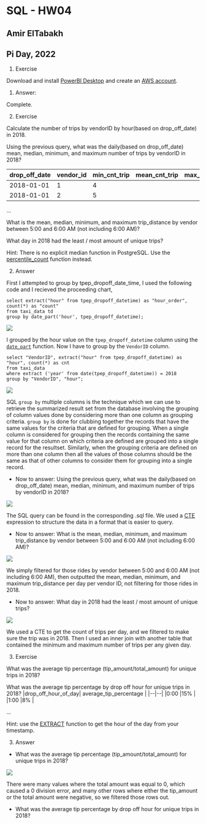 # SQL - HW04
## Amir ElTabakh
## Pi Day, 2022

1. Exercise

Download and install [PowerBI Desktop](https://www.microsoft.com/en-us/download/details.aspx?id=58494) and  create an [AWS account](https://portal.aws.amazon.com/billing/signup#/start). 

1. Answer:

Complete.

2. Exercise

Calculate the number of trips by vendorID by hour(based on drop_off_date) in 2018.

Using the previous query, what was the daily(based on drop_off_date) mean, median, minimum, and maximum number of trips by vendorID in 2018?  

|drop_off_date|vendor_id| min_cnt_trip| mean_cnt_trip| max_cnt_trip|
|--|--|--|--|--|
|2018-01-01  |1  |4  |
|2018-01-01  |2  |5  |
...

What is the mean, median, minimum, and maximum trip_distance by vendor between 5:00 and 6:00 AM (not including 6:00 AM)?

What day in 2018 had the least / most amount of unique trips?


Hint: There is no explicit median function in PostgreSQL. Use the [percentile_count](https://www.postgresql.org/docs/9.4/functions-aggregate.html) function instead.

2. Answer

First I attempted to group by tpep_dropoff_date_time, I used the following code and I recieved the proceeding chart,

```
select extract("hour" from tpep_dropoff_datetime) as "hour_order", count(*) as "count"
from taxi_data td 
group by date_part('hour', tpep_dropoff_datetime);
```

![](https://github.com/sfnxboy/SQL_Math-290/blob/main/homeworks/HW05/images/sql_hw05_01.png)

I grouped by the hour value on the `tpep_dropoff_datetime` column using the [`date_part`](https://www.educba.com/postgresql-date_part/) function. Now I have to group by the `VendorID` column.

```
select "VendorID", extract("hour" from tpep_dropoff_datetime) as "hour", count(*) as cnt
from taxi_data 
where extract ('year' from date(tpep_dropoff_datetime)) = 2018
group by "VendorID", "hour";
```

![](https://github.com/sfnxboy/SQL_Math-290/blob/main/homeworks/HW05/images/sql_hw05_02.png)

SQL `group by` multiple columns is the technique which we can use to retrieve the summarized result set from the database involving the grouping of column values done by considering more than one column as grouping criteria. `group by` is done for clubbing together the records that have the same values for the criteria that are defined for grouping. When a single column is considered for grouping then the records containing the same value for that column on which criteria are defined are grouped into a single record for the resultset. Similarly, when the grouping criteria are defined on more than one column then all the values of those columns should be the same as that of other columns to consider them for grouping into a single record. 

- Now to answer: Using the previous query, what was the daily(based on drop_off_date) mean, median, minimum, and maximum number of trips by vendorID in 2018? 

![](https://github.com/sfnxboy/SQL_Math-290/blob/main/homeworks/HW05/images/sql_hw05_03.png)

The SQL query can be found in the corresponding .sql file. We used a [CTE](https://www.geeksforgeeks.org/cte-in-sql/) expression to structure the data in a format that is easier to query.

- Now to answer: What is the mean, median, minimum, and maximum trip_distance by vendor between 5:00 and 6:00 AM (not including 6:00 AM)?

![](https://github.com/sfnxboy/SQL_Math-290/blob/main/homeworks/HW05/images/sql_hw05_04.png)

We simply filtered for those rides by vendor between 5:00 and 6:00 AM (not including 6:00 AM), then outputted the mean, median, minimum, and maximum trip_distance per day per vendor ID, not filtering for those rides in 2018.

- Now to answer: What day in 2018 had the least / most amount of unique trips?

![](https://github.com/sfnxboy/SQL_Math-290/blob/main/homeworks/HW05/images/sql_hw05_05.png)

We used a CTE to get the count of trips per day, and we filtered to make sure the trip was in 2018. Then I used an inner join with another table that contained the minimum and maximum number of trips per any given day.

3. Exercise

What was the average tip percentage (tip_amount/total_amount) for unique trips in 2018?

What was the average  tip percentage by drop off hour for unique trips in 2018?
|drop_off_hour_of_day| average_tip_percentage |
|--|--|
|0:00  |15%  |
|1:00  |8%  |

...


Hint: use the [EXTRACT](https://www.postgresql.org/docs/9.1/functions-datetime.html) function to get the hour of the day from your timestamp.

3. Answer

- What was the average tip percentage (tip_amount/total_amount) for unique trips in 2018?

![](https://github.com/sfnxboy/SQL_Math-290/blob/main/homeworks/HW05/images/sql_hw05_06.png)

There were many values where the total amount was equal to 0, which caused a 0 division error, and many other rows where either the tip_amount or the total amount were negative, so we filtered those rows out.

- What was the average  tip percentage by drop off hour for unique trips in 2018?

